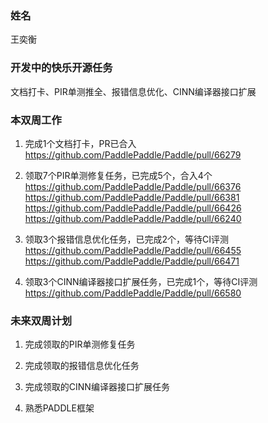 ### 姓名

王奕衡

### 开发中的快乐开源任务

文档打卡、PIR单测推全、报错信息优化、CINN编译器接口扩展

### 本双周工作

1. 完成1个文档打卡，PR已合入
   https://github.com/PaddlePaddle/Paddle/pull/66279

2. 领取7个PIR单测修复任务，已完成5个，合入4个
   https://github.com/PaddlePaddle/Paddle/pull/66376
   https://github.com/PaddlePaddle/Paddle/pull/66381
   https://github.com/PaddlePaddle/Paddle/pull/66426
   https://github.com/PaddlePaddle/Paddle/pull/66240

3. 领取3个报错信息优化任务，已完成2个，等待CI评测
   https://github.com/PaddlePaddle/Paddle/pull/66455
   https://github.com/PaddlePaddle/Paddle/pull/66471

4. 领取3个CINN编译器接口扩展任务，已完成1个，等待CI评测
   https://github.com/PaddlePaddle/Paddle/pull/66580

### 未来双周计划

1. 完成领取的PIR单测修复任务

2. 完成领取的报错信息优化任务

3. 完成领取的CINN编译器接口扩展任务

4. 熟悉PADDLE框架